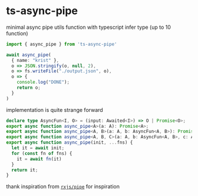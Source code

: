 # ts-async-pipe

minimal async pipe utils function with typescript infer type (up to 10 function)

```typescript
import { async_pipe } from 'ts-async-pipe'

await async_pipe(
  { name: "krist" },
  o => JSON.stringify(o, null, 2),
  o => fs.writeFile("./output.json", o),
  o => {
    console.log("DONE");
    return o;
  }
)
```

implementation is quite strange forward

```typescript
declare type AsyncFun<I, O> = (input: Awaited<I>) => O | Promise<O>;
export async function async_pipe<A>(a: A): Promise<A>;
export async function async_pipe<A, B>(a: A, b: AsyncFun<A, B>): Promise<B>;
export async function async_pipe<A, B, C>(a: A, b: AsyncFun<A, B>, c: AsyncFun<B, C>): Promise<C>;
export async function async_pipe(init, ...fns) {
  let it = await init;
  for (const fn of fns) {
    it = await fn(it)
  }
  return it;
}
```

thank inspiration from [`rxjs/pipe`](https://github.com/ReactiveX/rxjs/blob/master/src/internal/util/pipe.ts) for inspiration